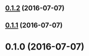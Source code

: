 <a name="0.1.2"></a>
## [0.1.2](https://github.com/algolia/eventual-values/compare/v0.1.1...v0.1.2) (2016-07-07)



<a name="0.1.1"></a>
## [0.1.1](https://github.com/algolia/eventual-values/compare/v0.1.0...v0.1.1) (2016-07-07)



<a name="0.1.0"></a>
# 0.1.0 (2016-07-07)



